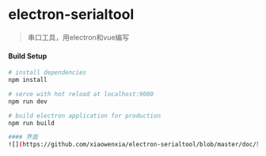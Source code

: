 # electron-serialtool

> 串口工具，用electron和vue编写

#### Build Setup

``` bash
# install dependencies
npm install

# serve with hot reload at localhost:9080
npm run dev

# build electron application for production
npm run build

#### 界面
![](https://github.com/xiaowenxia/electron-serialtool/blob/master/doc/界面.png)